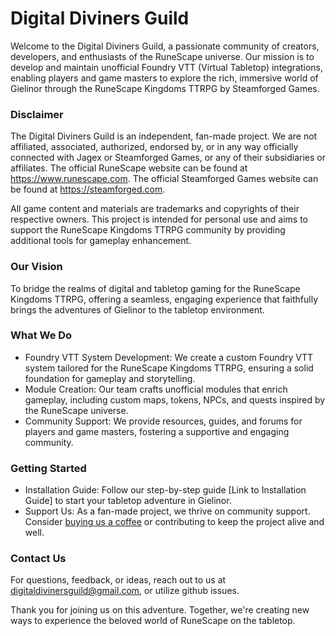 # Digital Diviners Guild
Welcome to the Digital Diviners Guild, a passionate community of creators, developers, and enthusiasts of the RuneScape universe. Our mission is to develop and maintain unofficial Foundry VTT (Virtual Tabletop) integrations, enabling players and game masters to explore the rich, immersive world of Gielinor through the RuneScape Kingdoms TTRPG by Steamforged Games.

### Disclaimer
The Digital Diviners Guild is an independent, fan-made project. We are not affiliated, associated, authorized, endorsed by, or in any way officially connected with Jagex or Steamforged Games, or any of their subsidiaries or affiliates. The official RuneScape website can be found at https://www.runescape.com. The official Steamforged Games website can be found at https://steamforged.com.

All game content and materials are trademarks and copyrights of their respective owners. This project is intended for personal use and aims to support the RuneScape Kingdoms TTRPG community by providing additional tools for gameplay enhancement.

### Our Vision
To bridge the realms of digital and tabletop gaming for the RuneScape Kingdoms TTRPG, offering a seamless, engaging experience that faithfully brings the adventures of Gielinor to the tabletop environment.

### What We Do
- Foundry VTT System Development: We create a custom Foundry VTT system tailored for the RuneScape Kingdoms TTRPG, ensuring a solid foundation for gameplay and storytelling.
- Module Creation: Our team crafts unofficial modules that enrich gameplay, including custom maps, tokens, NPCs, and quests inspired by the RuneScape universe.
- Community Support: We provide resources, guides, and forums for players and game masters, fostering a supportive and engaging community.

### Getting Started
- Installation Guide: Follow our step-by-step guide [Link to Installation Guide] to start your tabletop adventure in Gielinor.
- Support Us: As a fan-made project, we thrive on community support. Consider [buying us a coffee](https://paypal.me/DigitalDivinersGuild) or contributing to keep the project alive and well.

### Contact Us
For questions, feedback, or ideas, reach out to us at digitaldivinersguild@gmail.com, or utilize github issues.

Thank you for joining us on this adventure. Together, we're creating new ways to experience the beloved world of RuneScape on the tabletop.
